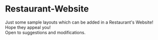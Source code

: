 # Restaurant-Website

Just some sample layouts which can be added in a Restaurant's Website! <br>
Hope they appeal you! <br>
Open to suggestions and modifications.

